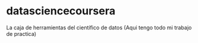 # datasciencecoursera
La caja de herramientas del científico de datos
(Aqui tengo todo mi trabajo de practica)

